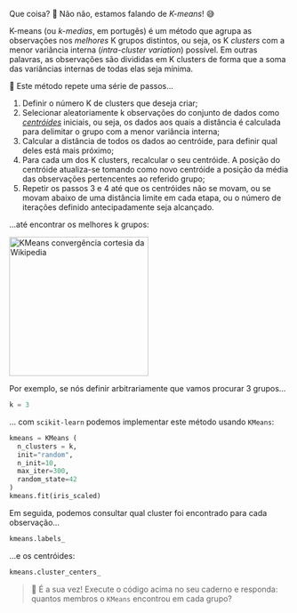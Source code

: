 Que coisa? 🤌 Não não, estamos falando de _K-means_! :sweat_smile:

K-means (ou _k-medias_, em portugês) é um método que agrupa as observações nos _melhores_ K grupos distintos, ou seja, os K _clusters_ com a menor variância interna (_intra-cluster variation_) possível. Em outras palavras, as observações são divididas em K clusters de forma que a soma das variâncias internas de todas elas seja mínima.

👣 Este método repete uma série de passos...

 1. Definir o número K de clusters que deseja criar;
 2. Selecionar aleatoriamente k observações do conjunto de dados como [_centróides_](https://pt.wikipedia.org/wiki/Centroide) iniciais, ou seja, os dados aos quais a distância é calculada para delimitar o grupo com a menor variância interna;
 3. Calcular a distância de todos os dados ao centróide, para definir qual deles está mais próximo;
 4. Para cada um dos K clusters, recalcular o seu centróide. A posição do centróide atualiza-se tomando como novo centróide a posição da média das observações pertencentes ao referido grupo;
 5. Repetir os passos 3 e 4 até que os centróides não se movam, ou se movam abaixo de uma distância limite em cada etapa, ou o número de iterações definido antecipadamente seja alcançado.

...até encontrar os melhores k grupos:

<a href="https://commons.wikimedia.org/wiki/File:K-means_convergence.gif" target="_blank"><img src="https://upload.wikimedia.org/wikipedia/commons/e/ea/K-means_convergence.gif" alt="KMeans convergência cortesia da Wikipedia" width="250px" height="auto"></a>

Por exemplo, se nós definir arbitrariamente que vamos procurar 3 grupos...

```python
k = 3
```
... com `scikit-learn` podemos implementar este método usando `KMeans`:

```python
kmeans = KMeans (
  n_clusters = k,
  init="random",
  n_init=10,
  max_iter=300,
  random_state=42
)
kmeans.fit(iris_scaled)
```

Em seguida, podemos consultar qual cluster foi encontrado para cada observação...

``` python
kmeans.labels_
```
...e os centróides:

```python
kmeans.cluster_centers_
```

> 🫵 É a sua vez! Execute o código acima no seu caderno e responda: quantos membros o `KMeans` encontrou em cada grupo?
